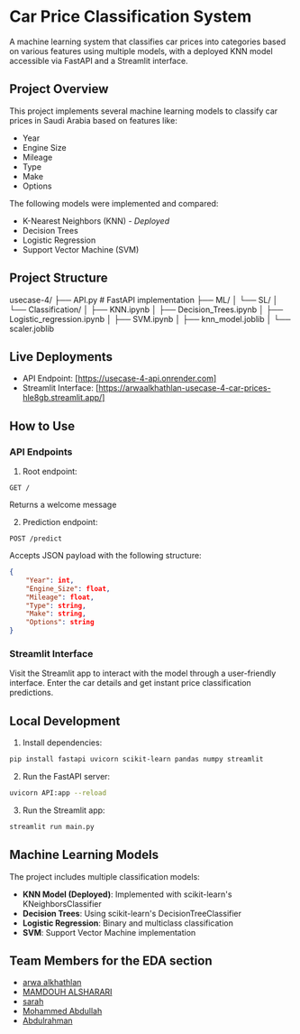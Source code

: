 # Car Price Classification System

A machine learning system that classifies car prices into categories based on various features using multiple models, with a deployed KNN model accessible via FastAPI and a Streamlit interface.

## Project Overview

This project implements several machine learning models to classify car prices in Saudi Arabia based on features like:
- Year
- Engine Size
- Mileage
- Type
- Make
- Options

The following models were implemented and compared:
- K-Nearest Neighbors (KNN) - *Deployed*
- Decision Trees
- Logistic Regression
- Support Vector Machine (SVM)

## Project Structure


usecase-4/
├── API.py                     # FastAPI implementation
├── ML/
│   └── SL/
│       └── Classification/
│           ├── KNN.ipynb
│           ├── Decision_Trees.ipynb
│           ├── Logistic_regression.ipynb
│           ├── SVM.ipynb
│           ├── knn_model.joblib
│           └── scaler.joblib


## Live Deployments

- API Endpoint: [https://usecase-4-api.onrender.com]
- Streamlit Interface: [https://arwaalkhathlan-usecase-4-car-prices-hle8gb.streamlit.app/]

## How to Use

### API Endpoints

1. Root endpoint:
```http
GET /
```
Returns a welcome message

2. Prediction endpoint:
```http
POST /predict
```
Accepts JSON payload with the following structure:
```json
{
    "Year": int,
    "Engine_Size": float,
    "Mileage": float,
    "Type": string,
    "Make": string,
    "Options": string
}
```

### Streamlit Interface

Visit the Streamlit app to interact with the model through a user-friendly interface. Enter the car details and get instant price classification predictions.

## Local Development

1. Install dependencies:
```bash
pip install fastapi uvicorn scikit-learn pandas numpy streamlit
```

2. Run the FastAPI server:
```bash
uvicorn API:app --reload
```

3. Run the Streamlit app:
```bash
streamlit run main.py
```

## Machine Learning Models

The project includes multiple classification models:

- **KNN Model (Deployed)**: Implemented with scikit-learn's KNeighborsClassifier
- **Decision Trees**: Using scikit-learn's DecisionTreeClassifier
- **Logistic Regression**: Binary and multiclass classification
- **SVM**: Support Vector Machine implementation

## Team Members for the EDA section

- [arwa alkhathlan](https://github.com/arwaalkhathlan)
- [MAMDOUH ALSHARARI](https://github.com/MAMDOUH-ALSHARARI)
- [sarah](https://github.com/sara1h0t)
- [Mohammed Abdullah](https://github.com/Mohammed-Abdullah2)
- [Abdulrahman](https://github.com/Abdulrahman-w)
